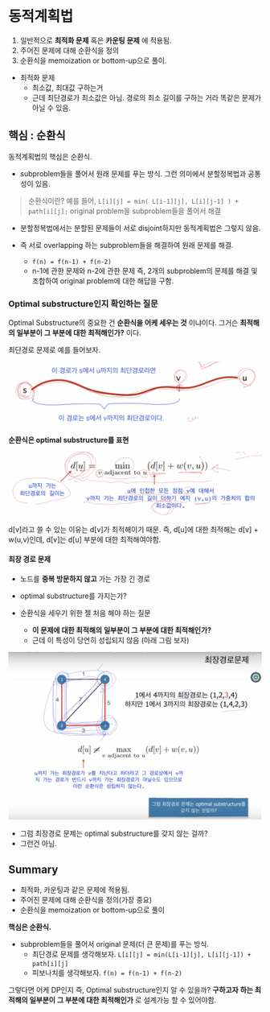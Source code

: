 # 동적계획법

1. 일반적으로 **최적화 문제** 혹은 **카운팅 문제** 에 적용됨.
2. 주어진 문제에 대해 순환식을 정의
3. 순환식을 memoization or bottom-up으로 풀이.

- 최적화 문제
  - 최소값, 최대값 구하는거
  - 근데 최단경로가 최소값은 아님. 경로의 최소 길이를 구하는 거라 똑같은 문제가 아닐 수 있음.

## 핵심 : 순환식

동적계획법의 핵심은 순환식.

- subproblem들을 풀어서 원래 문제를 푸는 방식. 그런 의미에서 분할정복법과 공통성이 있음.

> 순환식이란?
> 예를 들어, `L[i][j] = min( L[i-1][j], L[i][j-1] ) + path[i][j];`
> original problem을 subproblem들을 풀어서 해결

- 분할정복법에서는 분할된 문제들이 서로 disjoint하지만 동적계획법은 그렇지 않음.

- 즉 서로 overlapping 하는 subproblem들을 해결하여 원래 문제를 해결.
  - `f(n) = f(n-1) + f(n-2)`
  - n-1에 관한 문제와 n-2에 관한 문제 즉, 2개의 subproblem의 문제를 해결 및 조합하여 original problem에 대한 해답을 구함.

### Optimal substructure인지 확인하는 질문

Optimal Substructure의 중요한 건 **순환식을 어케 세우는 것** 이냐이다.
그거슨 **최적해의 일부분이 그 부분에 대한 최적해인가?** 이다.

최단경로 문제로 예를 들어보자.

![img](./img/2-3-1.png)

**순환식은 optimal substructure를 표현**

![img](./img/2-3-2.png)

d[v]라고 쓸 수 있는 이유는 d[v]가 최적해이기 때문.
즉, d[u]에 대한 최적해는 d[v] + w(u,v)인데, d[v]는 d[u] 부분에 대한 최적해여야함.

#### 최장 경로 문제

- 노드를 **중복 방문하지 않고** 가는 가장 긴 경로
- optimal substructure를 가지는가?

- 순환식을 세우기 위한 젤 처음 해야 하는 질문
  - **이 문제에 대한 최적해의 일부분이 그 부분에 대한 최적해인가?**
  - 근데 이 특성이 당연히 성립되지 않음 (아래 그림 보자)

![img](./img/2-3-3.png)

- 그럼 최장경로 문제는 optimal substructure를 갖지 않는 걸까?
- 그런건 아님.

## Summary

- 최적화, 카운팅과 같은 문제에 적용됨.
- 주어진 문제에 대해 순환식을 정의(가장 중요)
- 순환식을 memoization or bottom-up으로 풀이

**핵심은 순환식.**

- subproblem들을 풀어서 original 문제(더 큰 문제)를 푸는 방식.
  - 최단경로 문제를 생각해보자. `L[i][j] = min(L[i-1][j], L[i][j-1]) + path[i][j]`
  - 피보나치를 생각해보자. `f(n) = f(n-1) + f(n-2)`

그렇다면 어케 DP인지 즉, Optimal substructure인지 알 수 있을까?
**구하고자 하는 최적해의 일부분이 그 부분에 대한 최적해인가** 로 설계가능 할 수 있어야함.
